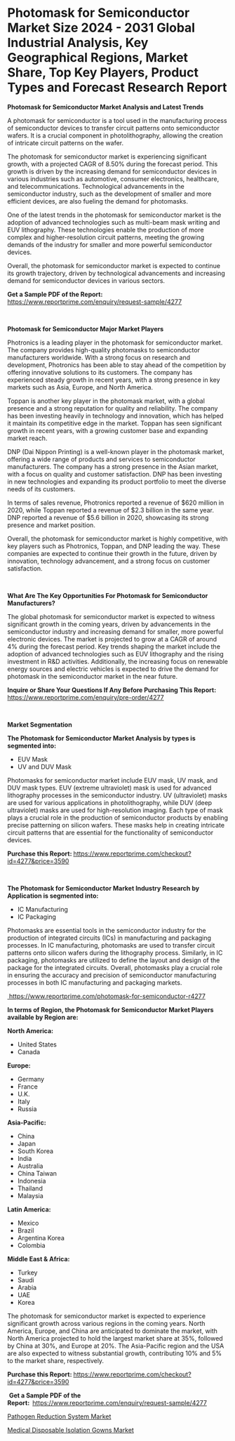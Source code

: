 <p><h1>Photomask for Semiconductor Market Size 2024 - 2031 Global Industrial Analysis, Key Geographical Regions, Market Share, Top Key Players, Product Types and Forecast Research Report</h1></p><p><strong>Photomask for Semiconductor Market Analysis and Latest Trends</strong></p>
<p><p>A photomask for semiconductor is a tool used in the manufacturing process of semiconductor devices to transfer circuit patterns onto semiconductor wafers. It is a crucial component in photolithography, allowing the creation of intricate circuit patterns on the wafer.</p><p>The photomask for semiconductor market is experiencing significant growth, with a projected CAGR of 8.50% during the forecast period. This growth is driven by the increasing demand for semiconductor devices in various industries such as automotive, consumer electronics, healthcare, and telecommunications. Technological advancements in the semiconductor industry, such as the development of smaller and more efficient devices, are also fueling the demand for photomasks.</p><p>One of the latest trends in the photomask for semiconductor market is the adoption of advanced technologies such as multi-beam mask writing and EUV lithography. These technologies enable the production of more complex and higher-resolution circuit patterns, meeting the growing demands of the industry for smaller and more powerful semiconductor devices.</p><p>Overall, the photomask for semiconductor market is expected to continue its growth trajectory, driven by technological advancements and increasing demand for semiconductor devices in various sectors.</p></p>
<p><strong>Get a Sample PDF of the Report:&nbsp;</strong> <a href="https://www.reportprime.com/enquiry/request-sample/4277">https://www.reportprime.com/enquiry/request-sample/4277</a></p>
<p>&nbsp;</p>
<p><strong>Photomask for Semiconductor Major Market Players</strong></p>
<p><p>Photronics is a leading player in the photomask for semiconductor market. The company provides high-quality photomasks to semiconductor manufacturers worldwide. With a strong focus on research and development, Photronics has been able to stay ahead of the competition by offering innovative solutions to its customers. The company has experienced steady growth in recent years, with a strong presence in key markets such as Asia, Europe, and North America.</p><p>Toppan is another key player in the photomask market, with a global presence and a strong reputation for quality and reliability. The company has been investing heavily in technology and innovation, which has helped it maintain its competitive edge in the market. Toppan has seen significant growth in recent years, with a growing customer base and expanding market reach.</p><p>DNP (Dai Nippon Printing) is a well-known player in the photomask market, offering a wide range of products and services to semiconductor manufacturers. The company has a strong presence in the Asian market, with a focus on quality and customer satisfaction. DNP has been investing in new technologies and expanding its product portfolio to meet the diverse needs of its customers.</p><p>In terms of sales revenue, Photronics reported a revenue of $620 million in 2020, while Toppan reported a revenue of $2.3 billion in the same year. DNP reported a revenue of $5.6 billion in 2020, showcasing its strong presence and market position.</p><p>Overall, the photomask for semiconductor market is highly competitive, with key players such as Photronics, Toppan, and DNP leading the way. These companies are expected to continue their growth in the future, driven by innovation, technology advancement, and a strong focus on customer satisfaction.</p></p>
<p>&nbsp;</p>
<p><strong>What Are The Key Opportunities For Photomask for Semiconductor Manufacturers?</strong></p>
<p><p>The global photomask for semiconductor market is expected to witness significant growth in the coming years, driven by advancements in the semiconductor industry and increasing demand for smaller, more powerful electronic devices. The market is projected to grow at a CAGR of around 4% during the forecast period. Key trends shaping the market include the adoption of advanced technologies such as EUV lithography and the rising investment in R&D activities. Additionally, the increasing focus on renewable energy sources and electric vehicles is expected to drive the demand for photomask in the semiconductor market in the near future.</p></p>
<p><strong>Inquire or Share Your Questions If Any Before Purchasing This Report:</strong> <a href="https://www.reportprime.com/enquiry/pre-order/4277">https://www.reportprime.com/enquiry/pre-order/4277</a></p>
<p>&nbsp;</p>
<p><strong>Market Segmentation</strong></p>
<p><strong>The Photomask for Semiconductor Market Analysis by types is segmented into:</strong></p>
<p><ul><li>EUV Mask</li><li>UV and DUV Mask</li></ul></p>
<p><p>Photomasks for semiconductor market include EUV mask, UV mask, and DUV mask types. EUV (extreme ultraviolet) mask is used for advanced lithography processes in the semiconductor industry. UV (ultraviolet) masks are used for various applications in photolithography, while DUV (deep ultraviolet) masks are used for high-resolution imaging. Each type of mask plays a crucial role in the production of semiconductor products by enabling precise patterning on silicon wafers. These masks help in creating intricate circuit patterns that are essential for the functionality of semiconductor devices.</p></p>
<p><strong>Purchase this Report:&nbsp;</strong><a href="https://www.reportprime.com/checkout?id=4277&price=3590">https://www.reportprime.com/checkout?id=4277&price=3590</a></p>
<p>&nbsp;</p>
<p><strong>The Photomask for Semiconductor Market Industry Research by Application is segmented into:</strong></p>
<p><ul><li>IC Manufacturing</li><li>IC Packaging</li></ul></p>
<p><p>Photomasks are essential tools in the semiconductor industry for the production of integrated circuits (ICs) in manufacturing and packaging processes. In IC manufacturing, photomasks are used to transfer circuit patterns onto silicon wafers during the lithography process. Similarly, in IC packaging, photomasks are utilized to define the layout and design of the package for the integrated circuits. Overall, photomasks play a crucial role in ensuring the accuracy and precision of semiconductor manufacturing processes in both IC manufacturing and packaging markets.</p></p>
<p><a href="https://www.reportprime.com/photomask-for-semiconductor-r4277">&nbsp;https://www.reportprime.com/photomask-for-semiconductor-r4277</a></p>
<p><strong>In terms of Region, the Photomask for Semiconductor Market Players available by Region are:</strong></p>
<p>
    <p> <strong> North America: </strong>
        <ul>
            <li>United States</li>
            <li>Canada</li>
        </ul>
        </p> 
    <p> <strong> Europe: </strong>
        <ul>
            <li>Germany</li>
            <li>France</li>
            <li>U.K.</li>
            <li>Italy</li>
            <li>Russia</li>
        </ul>
        </p> 
    <p> <strong> Asia-Pacific: </strong>
        <ul>
            <li>China</li>
            <li>Japan</li>
            <li>South Korea</li>
            <li>India</li>
            <li>Australia</li>
            <li>China Taiwan</li>
            <li>Indonesia</li>
            <li>Thailand</li>
            <li>Malaysia</li>
        </ul>
        </p> 
    <p> <strong> Latin America: </strong>
        <ul>
            <li>Mexico</li>
            <li>Brazil</li>
            <li>Argentina Korea</li>
            <li>Colombia</li>
        </ul>
        </p> 
    <p> <strong> Middle East & Africa: </strong>
        <ul>
            <li>Turkey</li>
            <li>Saudi</li>
            <li>Arabia</li>
            <li>UAE</li>
            <li>Korea</li>
        </ul>
    </p>
    </p>
<p><p>The photomask for semiconductor market is expected to experience significant growth across various regions in the coming years. North America, Europe, and China are anticipated to dominate the market, with North America projected to hold the largest market share at 35%, followed by China at 30%, and Europe at 20%. The Asia-Pacific region and the USA are also expected to witness substantial growth, contributing 10% and 5% to the market share, respectively.</p></p>
<p><strong>Purchase this Report: </strong><a href="https://www.reportprime.com/checkout?id=4277&price=3590">https://www.reportprime.com/checkout?id=4277&price=3590</a></p>
<p>&nbsp;<strong>Get a Sample PDF of the Report:&nbsp;&nbsp;</strong><a href="https://www.reportprime.com/enquiry/request-sample/4277">https://www.reportprime.com/enquiry/request-sample/4277</a></p>
<p><strong></strong></p>
<p><p><a href="https://medium.com/@pelloscooterist_44143/global-pathogen-reduction-system-market-focus-on-product-type-semi-automated-pathogen-reduction-e6585be8a828">Pathogen Reduction System Market</a></p><p><a href="https://medium.com/@raleciabridges8/global-medical-disposable-isolation-gowns-market-size-is-expected-to-reach-at-a-cagr-of-11-3-8dd8c271ee7d">Medical Disposable Isolation Gowns Market</a></p></p>